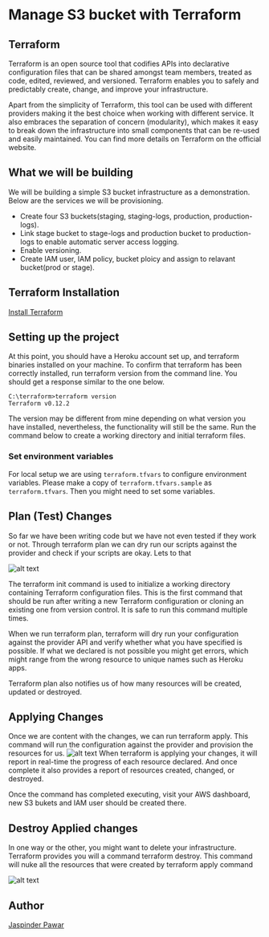 # Manage S3 bucket with Terraform

## Terraform
Terraform is an open source tool that codifies APIs into declarative configuration files that can be shared amongst team members, treated as code, edited, reviewed, and versioned. Terraform enables you to safely and predictably create, change, and improve your infrastructure.

Apart from the simplicity of Terraform, this tool can be used with different providers making it the best choice when working with different service. It also embraces the separation of concern (modularity), which makes it easy to break down the infrastructure into small components that can be re-used and easily maintained. You can find more details on Terraform on the official website.

## What we will be building
 We will be building a simple S3 bucket infrastructure as a demonstration. Below are the services we will be provisioning.

  - Create four S3 buckets(staging, staging-logs, production, production-logs).
  - Link stage bucket to stage-logs and production bucket to production-logs to enable automatic server access logging.
  - Enable versioning.
  - Create IAM user, IAM policy, bucket ploicy and assign to relavant bucket(prod or stage).
    
## Terraform Installation
  [Install Terraform](https://learn.hashicorp.com/terraform/getting-started/install.html)

## Setting up the project
At this point, you should have a Heroku account set up, and terraform binaries installed on your machine. To confirm that terraform has been correctly installed, run terraform version from the command line. You should get a response similar to the one below.
```
C:\terraform>terraform version
Terraform v0.12.2
```
The version may be different from mine depending on what version you have installed, nevertheless, the functionality will still be the same. Run the command below to create a working directory and initial terraform files.

### Set environment variables
For local setup we are using `terraform.tfvars` to configure environment variables.
Please make a copy of `terraform.tfvars.sample` as `terraform.tfvars`. Then you might need to set some variables.

## Plan (Test) Changes
So far we have been writing code but we have not even tested if they work or not. Through terraform plan we can dry run our scripts against the provider and check if your scripts are okay. Lets to that

![alt text](https://cdn-images-1.medium.com/max/1600/1*mc6GrUwoFoYMe8bxD8iGSA.png)

The terraform init command is used to initialize a working directory containing Terraform configuration files. This is the first command that should be run after writing a new Terraform configuration or cloning an existing one from version control. It is safe to run this command multiple times.

When we run terraform plan, terraform will dry run your configuration against the provider API and verify whether what you have specified is possible. If what we declared is not possible you might get errors, which might range from the wrong resource to unique names such as Heroku apps.

Terraform plan also notifies us of how many resources will be created, updated or destroyed.

## Applying Changes
Once we are content with the changes, we can run terraform apply. This command will run the configuration against the provider and provision the resources for us.
![alt text](https://cdn-images-1.medium.com/max/1400/1*wE8_7fTdve5xZm8yteDgQg.png)
When terraform is applying your changes, it will report in real-time the progress of each resource declared. And once complete it also provides a report of resources created, changed, or destroyed.

Once the command has completed executing, visit your AWS  dashboard, new S3 bukets and IAM user  should be created there.



## Destroy Applied changes
In one way or the other, you might want to delete your infrastructure. Terraform provides you will a command terraform destroy. This command will nuke all the resources that were created by terraform apply command

![alt text](https://cdn-images-1.medium.com/max/800/1*GOHWpRkiH1A8OjuV-p4tMw.png)


## Author
  [Jaspinder Pawar](https://github.com/JaspinderPawar)
